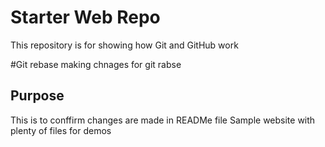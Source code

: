 # Starter Web Repo

This repository is for showing how Git and GitHub work

#Git rebase 
making chnages for git rabse


## Purpose


This is to conffirm changes are made in READMe file
Sample website with plenty of files for demos

